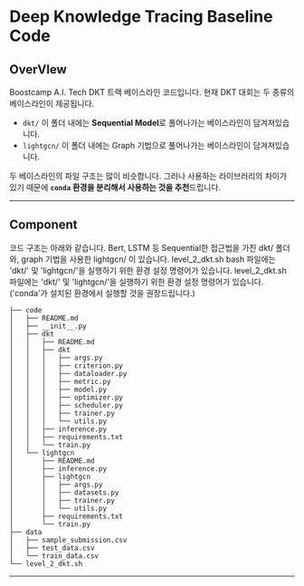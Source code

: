 # Deep Knowledge Tracing Baseline Code

## OverVIew
Boostcamp A.I. Tech DKT 트랙 베이스라인 코드입니다.
현재 DKT 대회는 두 종류의 베이스라인이 제공됩니다.
+ `dkt/` 이 폴더 내에는 **Sequential Model**로 풀어나가는 베이스라인이 담겨져있습니다.
+ `lightgcn/` 이 폴더 내에는 Graph 기법으로 풀어나가는 베이스라인이 담겨져있습니다.

두 베이스라인의 파일 구조는 많이 비슷합니다. 그러나 사용하는 라이브러리의 차이가 있기 때문에 **`conda` 환경을 분리해서 사용하는 것을 추천**드립니다.

---
## Component
코드 구조는 아래와 같습니다. Bert, LSTM 등 Sequential한 접근법을 가진 dkt/ 폴더와, graph 기법을 사용한 lightgcn/ 이 있습니다. level_2_dkt.sh bash 파일에는 'dkt/' 및 'lightgcn/'을 실행하기 위한 환경 설정 명령어가 있습니다. 
level_2_dkt.sh 파일에는 'dkt/' 및 'lightgcn/'을 실행하기 위한 환경 설정 명령어가 있습니다. ('conda'가 설치된 환경에서 실행할 것을 권장드립니다.)


```
├── code
│   ├── README.md
│   ├── __init__.py
│   ├── dkt
│   │   ├── README.md
│   │   ├── dkt
│   │   │   ├── args.py
│   │   │   ├── criterion.py
│   │   │   ├── dataloader.py
│   │   │   ├── metric.py
│   │   │   ├── model.py
│   │   │   ├── optimizer.py
│   │   │   ├── scheduler.py
│   │   │   ├── trainer.py
│   │   │   └── utils.py
│   │   ├── inference.py
│   │   ├── requirements.txt
│   │   └── train.py
│   └── lightgcn
│       ├── README.md
│       ├── inference.py
│       ├── lightgcn
│       │   ├── args.py
│       │   ├── datasets.py
│       │   ├── trainer.py
│       │   └── utils.py
│       ├── requirements.txt
│       └── train.py
├── data
│   ├── sample_submission.csv
│   ├── test_data.csv
│   └── train_data.csv
└── level_2_dkt.sh
```
---